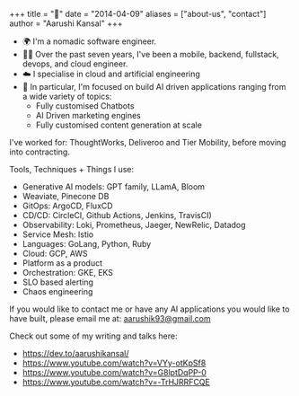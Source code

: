 +++
title = "👋"
date = "2014-04-09"
aliases = ["about-us", "contact"]
author = "Aarushi Kansal"
+++

- 🌍 I'm a nomadic software engineer. 
- 👩‍💻 Over the past seven years, I've been a mobile, backend, fullstack, devops, and cloud engineer. 
- ☁️ I specialise in cloud and artificial engineering
-  🤖 In particular, I'm focused on build AI driven applications ranging from a wide variety of topics: 
   - Fully customised Chatbots 
   - AI Driven marketing engines
   - Fully customised content generation at scale

I've worked for: ThoughtWorks, Deliveroo and Tier Mobility, before moving into contracting. 

Tools, Techniques + Things I use:

- Generative AI models: GPT family, LLamA, Bloom
- Weaviate, Pinecone DB
- GitOps: ArgoCD, FluxCD
- CD/CD: CircleCI, Github Actions, Jenkins, TravisCI)
- Observability: Loki, Prometheus, Jaeger, NewRelic, Datadog
- Service Mesh: Istio
- Languages: GoLang, Python, Ruby
- Cloud: GCP, AWS
- Platform as a product
- Orchestration: GKE, EKS
- SLO based alerting
- Chaos engineering


If you would like to contact me or have any AI applications you would like to have built, please email me at: aarushik93@gmail.com


Check out some of my writing and talks here:
- https://dev.to/aarushikansal/
- https://www.youtube.com/watch?v=VYy-otKpSf8
- https://www.youtube.com/watch?v=G8lptDqPP-0
- https://www.youtube.com/watch?v=-TrHJRRFCQE
